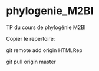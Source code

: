 # phylogenie_M2BI
TP du cours de phylogénie M2BI 



Copier le repertoire: 

git remote add  origin     HTMLRep

git pull origin master


